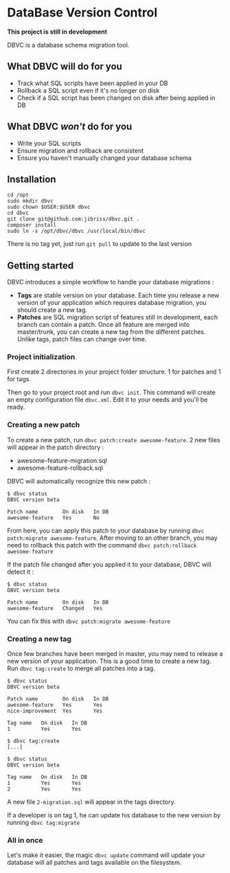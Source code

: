 # DataBase Version Control

**This project is still in development**

DBVC is a database schema migration tool.


## What DBVC will do for you

- Track what SQL scripts have been applied in your DB
- Rollback a SQL script even if it's no longer on disk
- Check if a SQL script has been changed on disk after being applied in DB


## What DBVC *won't* do for you

- Write your SQL scripts
- Ensure migration and rollback are consistent
- Ensure you haven't manually changed your database schema


## Installation

    cd /opt
    sudo mkdir dbvc
    sudo chown $USER:$USER dbvc
    cd dbvc
    git clone git@github.com:jibriss/dbvc.git .
    composer install
    sudo ln -s /opt/dbvc/dbvc /usr/local/bin/dbvc

There is no tag yet, just run ``git pull`` to update to the last version


## Getting started

DBVC introduces a simple workflow to handle your database migrations :

- **Tags** are stable version on your database. Each time you release a new version of your application which requires
database migration, you should create a new tag.
- **Patches** are SQL migration script of features still in development, each branch can contain a patch. Once all
feature are merged into master/trunk, you can create a new tag from the different patches. Unlike tags, patch files
can change over time.


### Project initialization

First create 2 directories in your project folder structure. 1 for patches and 1 for tags.

Then go to your project root and run ``dbvc init``. This command will create an empty configuration file ``dbvc.xml``.
Edit it to your needs and you'll be ready.


### Creating a new patch

To create a new patch, run ``dbvc patch:create awesome-feature``. 2 new files will appear in the patch directory :

- awesome-feature-migration.sql
- awesome-feature-rollback.sql

DBVC will automatically recognize this new patch :

    $ dbvc status
    DBVC version beta

    Patch name        On disk   In DB
    awesome-feature   Yes       No

From here, you can apply this patch to your database by running ``dbvc patch:migrate awesome-feature``. After moving to
an other branch, you may need to rollback this patch with the command ``dbvc patch:rollback awesome-feature``

If the patch file changed after you applied it to your database, DBVC will detect it :

    $ dbvc status
    DBVC version beta

    Patch name        On disk   In DB
    awesome-feature   Changed   Yes

You can fix this with ``dbvc patch:migrate awesome-feature``


### Creating a new tag

Once few branches have been merged in master, you may need to release a new version of your application. This is a good
time to create a new tag. Run ``dbvc tag:create`` to merge all patches into a tag.

    $ dbvc status
    DBVC version beta

    Patch name        On disk   In DB
    awesome-feature   Yes       Yes
    nice-improvement  Yes       Yes

    Tag name   On disk   In DB
    1          Yes       Yes

    $ dbvc tag:create
    [...]

    $ dbvc status
    DBVC version beta

    Tag name   On disk   In DB
    1          Yes       Yes
    2          Yes       Yes

A new file ``2-migration.sql`` will appear in the tags directory.

If a developer is on tag 1, he can update his database to the new version by running ``dbvc tag:migrate``


### All in once

Let's make it easier, the magic ``dbvc update`` command will update your database will all patches and tags available on the filesystem.

